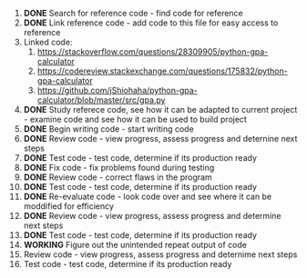 1. **DONE** Search for reference code - find code for reference
1. **DONE** Link reference code - add code to this file for easy access to reference
1. Linked code:
   1. https://stackoverflow.com/questions/28309905/python-gpa-calculator
   1. https://codereview.stackexchange.com/questions/175832/python-gpa-calculator
   1. https://github.com/jShiohaha/python-gpa-calculator/blob/master/src/gpa.py
1. **DONE** Study referece code, see how it can be adapted to current project - examine code and see how it can be used to build project
1. **DONE** Begin writing code - start writing code
1. **DONE** Review code - view progress, assess progress and deternine next steps
1. **DONE** Test code - test code, determine if its production ready
1. **DONE** Fix code - fix problems found during testing
1. **DONE** Review code - correct flaws in the program
1. **DONE** Test code - test code, determine if its production ready
1. **DONE** Re-evaluate code - look code over and see where it can be moddified for efficiency
1. **DONE** Review code - view progress, assess progress and determine next steps
1. **DONE** Test code - test code, determine if its production ready
1. **WORKING** Figure out the unintended repeat output of code
1. Review code - view progress, assess progress and deternime next steps
1. Test code - test code, determine if its production ready